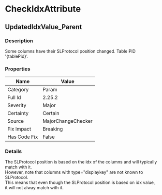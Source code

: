 ﻿---  
uid: MajorChangeChecker_2_25_2  
---

# CheckIdxAttribute

## UpdatedIdxValue\_Parent

### Description

Some columns have their SLProtocol position changed. Table PID '{tablePid}'.

### Properties

| Name         | Value              |
| ------------ | ------------------ |
| Category     | Param              |
| Full Id      | 2.25.2             |
| Severity     | Major              |
| Certainty    | Certain            |
| Source       | MajorChangeChecker |
| Fix Impact   | Breaking           |
| Has Code Fix | False              |

### Details

The SLProtocol position is based on the idx of the columns and will typically match with it.  
However, note that columns with type\="displaykey" are not known to SLProtocol.  
This means that even though the SLProtocol position is based on idx value, it will not alway match with it.
